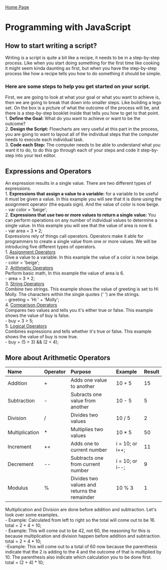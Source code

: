 [Home Page](README.md)
<!DOCTYPE html>
<html>
<link rel="stylesheet" href="style.css">
<title>DISCUSSION_07</title>
<body>
    <h1>Programming with JavaScript</h1>
        <h2>How to start writing a script?</h2>
        Writing is a script is quite a bit like a recipe, it needs to be in a step-by-step process. Like when you start doing something for the first time like cooking it might seem kinda daunting as first, but when you have the step-by-step process like how a recipe tells you how to do something it should be simple. <br>
        <h3>Here are some steps to help you get started on your script.</h3>
        First, we are going to look at what your goal or what you want to achieve is, then we are going to break that down into smaller steps. Like building a lego set. On the box is a picture of what the outcome of the process will be, and there is a step-by-step booklet inside that tells you how to get to that point.<br>
        1. <b>Define the Goal:</b> What do you want to achieve or want to be the outcome?<br>
        2. <b>Design the Script:</b> Flowcharts are very useful at this part in the process, you are going to want to layout all of the individual steps that the computer needs to execute each individual task. <br>
        3. <b>Code each Step:</b> The computer needs to be able to understand what you want it to do, to do this go through each of your steps and code it step-by-step into your text editor. 
        <h2>Expressions and Operators</h2>
        An expression results in a single value. There are two different types of expressions.<br>
        1. <b>Expressions that assign a value to a variable:</b> for a variable to be useful it must be given a value. In this example you will see that it is done using the assignment operator (the equals sign). And the value of color is now beige.<br>
        - <span class="greenText">var color = 'beige';</span><br>
        2. <b>Expressions that use two or more values to return a single value:</b> You can perform operations on any number of individual values to determine a single value. In this example you will see that the value of area is now 6.<br>
        - <span class="greenText">var area = 3 * 2;</span><br>
        Expressions rely of things call operators. Operators make it able for programmers to create a single value from one or more values. We will be introducing five different types of operators.<br>
        1. <u>Assignment Operators</u><br>
        Give a value to a variable. In this example the value of a color is now beige.<br>
        - <span class="greenText">color = 'beige';</span><br>
        2. <u>Arithmetic Operators</u><br>
        Perform basic math, In this example the value of area is 6.<br>
        - <span class="greenText">area = 3 * 2;</span><br>
        3. <u>String Operators</u><br>
        Combine two strings. This example shows the value of greeting is set to Hi Molly. The characters within the single quotes (' ') are the strings.<br>
        - <span class="greenText">greeting = 'Hi ' + 'Molly';</span><br>
        4. <u>Comparison Operators</u><br>
        Compares two values and tells you it's either true or false. This example shows the value of buy is false.<br>
        - <span class="greenText">buy = 3 > 5;</span><br>
        5. <u>Logical Operators</u><br>
        Combines expressions and tells whether it's true or false. This example shows the value of buy is now true.<br>
        - <span class="greenText">buy = (5 > 3) && (2 < 4);</span><br>
<!--This is a table that goes with the Arithmetic Operators-->
        <h2>More about Arithmetic Operators</h2>
<table style="width:100%">
    <thead>
        <tr>
            <th align="left">Name</th>
            <th align="left">Operator</th>
            <th align="left">Purpose</th>
            <th align="left">Example</th>
            <th align="left">Result</th>
        </tr>
    </thead>
    <tbody>
        <tr>
            <td align="left">Addition</td>
            <td align="left">+</td>
            <td align="left">Adds one value to another</td>
            <td align="left">10 + 5</td>
            <td align="left">15</td>
        </tr>
        <tr>
            <td align="left">Subtraction</td>
            <td align="left">-</td>
            <td align="left">Subracts one value from another</td>
            <td align="left">10 - 5</td>
            <td align="left">5</td>
        </tr>
        <tr>
            <td align="left">Division</td>
            <td align="left">/</td>
            <td align="left">Divides two values</td>
            <td align="left">10 / 5</td>
            <td align="left">2</td>
        </tr>
        <tr>
            <td align="left">Multiplication</td>
            <td align="left">*</td>
            <td align="left">Multiplies two values</td>
            <td align="left">10 * 5</td>
            <td align="left">50</td>
        </tr>
        <tr>
            <td align="left">Increment</td>
            <td align="left">++</td>
            <td align="left">Adds one to current number</td>
            <td align="left">i = 10; or i++;</td>
            <td align="left">11</td>
        </tr>
        <tr>
            <td align="left">Decrement</td>
            <td align="left">--</td>
            <td align="left">Subtracts one from current number</td>
            <td align="left">i = 10; or i--;</td>
            <td align="left">9</td>
        </tr>
        <tr>
            <td align="left">Modulus</td>
            <td align="left">%</td>
            <td align="left">Divides two values and returns the remainder</td>
            <td align="left">10 % 3</td>
            <td align="left">1</td>
        </tr>
    </tbody>
</table>
        Multiplication and Division are done before addition and subtraction. Let's look over some examples.<br>
        - Example: Calculated from left to right so the total will come out to be 16.<br>
        <span class="greenText">total = 2 + 4 + 10;</span><br>
        - Example: This will come out to be 42, not 60, the reasoning for this is because multiplication and division happen before addition and subtraction.<br>
        <span class="greenText">total = 2 + 4 * 10;</span><br>
        -Example: This will come out to a total of 60 now because the parenthesis indicate that the 2 is adding to the 4 and the outcome of that is multiplied by 10. The parenthesis also indicate which calculation you to be done first.<br>
        <span class="greenText">total = (2 + 4) * 10;</span><br>





</body>
</html>



